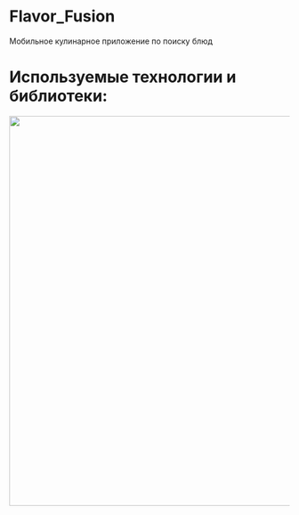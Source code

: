 # Flavor_Fusion
Мобильное кулинарное приложение по поиску блюд

# Используемые технологии и библиотеки:
<img width="700vw" src="https://github.com/user-attachments/assets/2e95b7ad-e982-422c-a6f9-cb14a2840766">

<!-- > GetIt
> Talker
> Dio
> Bloc
> Fierbase
> Hive
> async/await
> Http
> Html
 -->
